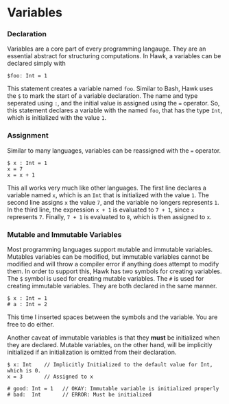 # Variables

### Declaration
Variables are a core part of every programming langauge. They are an essential abstract for structuring computations. In Hawk, a variables can be declared simply with
```
$foo: Int = 1
```
This statement creates a variable named `foo`. Similar to Bash, Hawk uses the `$` to mark the start of a variable declaration. The name and type  seperated using `:`, and the initial value is assigned using the `=` operator. So, this statement declares a variable with the named `foo`, that has the type `Int`, which is initialized with the value `1`.

### Assignment
Similar to many languages, variables can be reassigned with the `=` operator.
```
$ x : Int = 1
x = 7
x = x + 1
```
This all works very much like other languages. The first line declares a variable named `x`, which is an `Int` that is initialized with the value `1`. The second line assigns `x` the value `7`, and the variable no longers represents `1`. In the third line, the expression `x + 1` is evaluated to `7 + 1`, since `x` represents `7`. Finally, `7 + 1` is evaluated to `8`, which is then assigned to `x`.

### Mutable and Immutable Variables
Most programming languages support mutable and immutable variables. Mutables variables can be modified, but immutable variables cannot be modified and will throw a compiler error if anything does attempt to modify them. In order to support this, Hawk has two symbols for creating variables. The `$` symbol is used for creating mutable variables. The `#` is used for creating immutable variables. They are both declared in the same manner.
```
$ x : Int = 1
# a : Int = 2
```
This time I inserted spaces between the symbols and the variable. You are free to do either.

Another caveat of immutable variables is that they **must** be initialized when they are declared. Mutable variables, on the other hand, will be implicitly initialized if an initialization is omitted from their declaration.
```
$ x: Int    // Implicitly Initialized to the default value for Int, which is 0.
x = 3       // Assigned to x 

# good: Int = 1   // OKAY: Immutable variable is initialized properly
# bad:  Int       // ERROR: Must be initialized
```